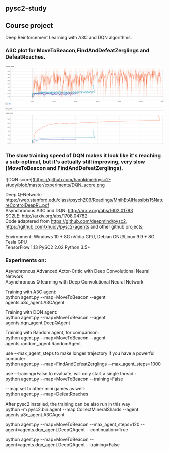 ## pysc2-study

## Course project  
Deep Reinforcement Learning with A3C and DQN algorithms.  

### A3C plot for MoveToBeacon,FindAndDefeatZerglings and DefeatRoaches.
![A3C score](https://github.com/haroldmei/pysc2-study/blob/master/experiments/A3C_score.png)

### The slow training speed of DQN makes it look like it's reaching a sub-optimal, but it's actually still improving, very slow (MoveToBeacon and FindAndDefeatZerglings).

![DQN score](https://github.com/haroldmei/pysc2-study/blob/master/experiments/DQN_score.png



Deep Q-Network: https://web.stanford.edu/class/psych209/Readings/MnihEtAlHassibis15NatureControlDeepRL.pdf    
Asynchronous A3C and DQN: http://arxiv.org/abs/1602.01783  
SC2LE: http://arxiv.org/abs/1708.04782  
Code adaptered from https://github.com/deepmind/pysc2, https://github.com/xhujoy/pysc2-agents and other github projects;  


Environment: Windows 10 + 8G nVidia GPU, Debian GNU/Linux 9.9 + 8G Tesla GPU   
TensorFlow 1.13
PySC2 2.02
Python 3.5+


### Experiments on:
Asynchronous Advanced Actor-Critic with Deep Convolutional Neural Network  
Asynchronous Q learning with Deep Convolutional Neural Network  

Training with A3C agent:  
python agent.py --map=MoveToBeacon --agent agents.a3c_agent.A3CAgent  

Training with DQN agent:  
python agent.py --map=MoveToBeacon --agent agents.dqn_agent.DeepQAgent  

Training with Random agent, for comparison:  
python agent.py --map=MoveToBeacon --agent agents.random_agent.RandomAgent

use --max_agent_steps to make longer trajectory if you have a powerful computer:  
python agent.py --map=FindAndDefeatZerglings --max_agent_steps=1000 

use --training=False to evaluate, will only start a single thread.:  
python agent.py --map=MoveToBeacon --training=False

--map set to other mini games as well:  
python agent.py --map=DefeatRoaches

After pysc2 installed, the training can be also run in this way  
python -m pysc2.bin.agent --map CollectMineralShards --agent agents.a3c_agent.A3CAgent  

python agent.py --map=MoveToBeacon --max_agent_steps=120 --agent=agents.dqn_agent.DeepQAgent --continuation=True

python agent.py --map=MoveToBeacon --agent=agents.dqn_agent.DeepQAgent --training=False
